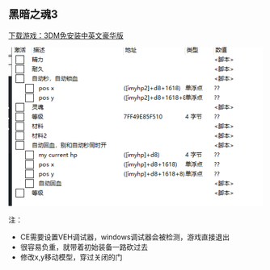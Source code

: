 ## 黑暗之魂3

[下载游戏：3DM免安装中英文豪华版](https://www.3dmgame.com/games/darksouls3/)

![](./images/2020-06-09-22-01-44.png)

注：
- CE需要设置VEH调试器，windows调试器会被检测，游戏直接退出
- 很容易负重，就带着初始装备一路砍过去
- 修改x,y移动模型，穿过关闭的门